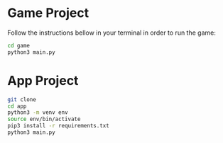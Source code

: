 # Game Project

Follow the instructions bellow in your terminal in order to run the game:

```sh
cd game
python3 main.py
```
# App Project

```sh
git clone
cd app
python3 -m venv env
source env/bin/activate
pip3 install -r requirements.txt
python3 main.py
```